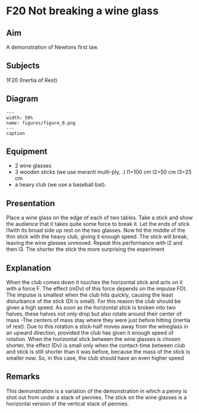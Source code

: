 # F20 Not breaking a wine glass 
    
  
## Aim   
 A demonstration of Newtons first law.    
  
## Subjects   
 1F20 (Inertia of Rest)   
  
## Diagram   
   
```{figure} figures/figure_0.png  
---  
width: 50%  
name: figures/figure_0.png  
---  
caption  
``` 
      
  
## Equipment   
 
 *  2 wine glasses 
 *  3 wooden sticks (we use meranti multi-ply, .) l1=100 cm l2=50 cm l3=25 cm 
 *  a heavy club (we use a baseball bat).
       
  
## Presentation   
 Place a wine glass on the edge of each of two tables. Take a stick and show the audience that it takes quite some force to break it. Let the ends of stick l1with its broad side up rest on the two glasses. Now hit the middle of the thin stick with the heavy club, giving it enough speed. The stick will break, leaving the wine glasses unmoved. Repeat this performance with l2 and then l3. The shorter the stick the more surprising the experiment    
  
## Explanation   
 When the club comes down it touches the horizontal stick and acts on it with a force F. The effect (mDv) of this force depends on the impulse FDt. The impulse is smallest when the club hits quickly, causing the least disturbance of the stick (Dt is small). For this reason the club should be given a high speed. As soon as the horizontal stick is broken into two halves, these halves not only drop but also rotate around their center of mass -The centers of mass stay where they were just before hitting (inertia of rest). Due to this rotation a stick-half moves away from the wineglass in an upward direction, provided the club has given it enough speed of rotation. When the horizontal stick between the wine glasses is chosen shorter, the effect (Dv) is small only when the contact-time between club and stick is still shorter than it was before, because the mass of the stick is smaller now. So, in this case, the club should have an even higher speed    
  
## Remarks   
 This demonstration is a variation of the demonstration in which a penny is shot out from under a stack of pennies. The stick on the wine glasses is a horizontal version of the vertical stack of pennies.   